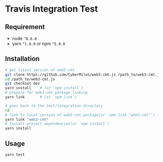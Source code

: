 # Travis Integration Test

## Requirement
* node `^8.0.0`
* yarn `^1.0.0` or npm `^5.0.0`

## Installation
```bash
# get latest version of web3-cmt
git clone https://github.com/CyberMiles/web3-cmt.js /path_to/web3-cmt.js
cd /path_to/web3-cmt.js
git checkout dev
yarn install    # (or `npm install`)
# prepare for web3-cmt package linking
yarn link       # (or `npm link`)

# goes back to the test/integration directory
cd -
# link to local version of web3-cmt package(or `npm link "web3-cmt"`)
yarn link "web3-cmt"
# Install project dependencies(or `npm install`)
yarn install
```

## Usage

```bash
yarn test
```
